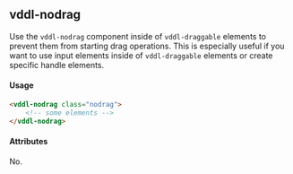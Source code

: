 ## vddl-nodrag

Use the `vddl-nodrag` component inside of `vddl-draggable` elements to prevent them from starting drag operations. This is especially useful if you want to use input elements inside of `vddl-draggable` elements or create specific handle elements.

#### Usage

```html
<vddl-nodrag class="nodrag">
    <!-- some elements -->
</vddl-nodrag>
```

#### Attributes

No.
